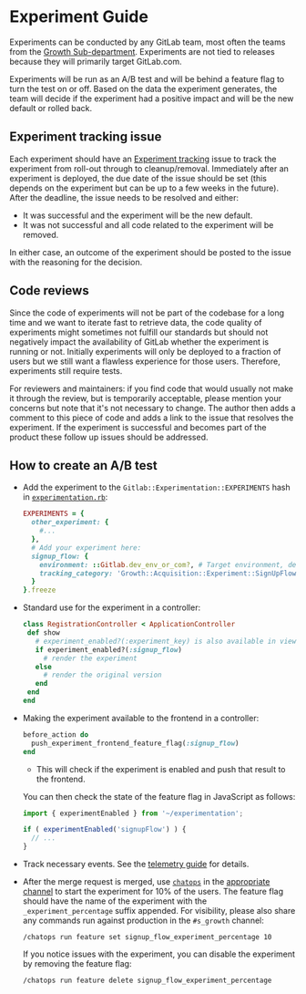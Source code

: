 # Experiment Guide

Experiments can be conducted by any GitLab team, most often the teams from the [Growth Sub-department](https://about.gitlab.com/handbook/engineering/development/growth/). Experiments are not tied to releases because they will primarily target GitLab.com.

Experiments will be run as an A/B test and will be behind a feature flag to turn the test on or off. Based on the data the experiment generates, the team will decide if the experiment had a positive impact and will be the new default or rolled back.

## Experiment tracking issue

Each experiment should have an [Experiment tracking](https://gitlab.com/groups/gitlab-org/-/issues?scope=all&utf8=%E2%9C%93&state=opened&label_name[]=growth%20experiment&search=%22Experiment+tracking%22) issue to track the experiment from roll-out through to cleanup/removal. Immediately after an experiment is deployed, the due date of the issue should be set (this depends on the experiment but can be up to a few weeks in the future).
After the deadline, the issue needs to be resolved and either:

- It was successful and the experiment will be the new default.
- It was not successful and all code related to the experiment will be removed.

In either case, an outcome of the experiment should be posted to the issue with the reasoning for the decision.

## Code reviews

Since the code of experiments will not be part of the codebase for a long time and we want to iterate fast to retrieve data, the code quality of experiments might sometimes not fulfill our standards but should not negatively impact the availability of GitLab whether the experiment is running or not.
Initially experiments will only be deployed to a fraction of users but we still want a flawless experience for those users. Therefore, experiments still require tests.

For reviewers and maintainers: if you find code that would usually not make it through the review, but is temporarily acceptable, please mention your concerns but note that it's not necessary to change.
The author then adds a comment to this piece of code and adds a link to the issue that resolves the experiment. If the experiment is successful and becomes part of the product these follow up issues should be addressed.

## How to create an A/B test

- Add the experiment to the `Gitlab::Experimentation::EXPERIMENTS` hash in [`experimentation.rb`](https://gitlab.com/gitlab-org/gitlab/blob/master/lib%2Fgitlab%2Fexperimentation.rb):

  ```ruby
  EXPERIMENTS = {
    other_experiment: {
      #...
    },
    # Add your experiment here:
    signup_flow: {
      environment: ::Gitlab.dev_env_or_com?, # Target environment, defaults to enabled for development and GitLab.com
      tracking_category: 'Growth::Acquisition::Experiment::SignUpFlow' # Used for providing the category when setting up tracking data
    }
  }.freeze
  ```

- Standard use for the experiment in a controller:

  ```ruby
  class RegistrationController < ApplicationController
   def show
     # experiment_enabled?(:experiment_key) is also available in views and helpers
     if experiment_enabled?(:signup_flow)
       # render the experiment
     else
       # render the original version
     end
   end
  end
  ```

- Making the experiment available to the frontend in a controller:

  ```ruby
  before_action do
    push_experiment_frontend_feature_flag(:signup_flow)
  end 
  ```
  
  - This will check if the experiment is enabled and push that result to the frontend.
  
  You can then check the state of the feature flag in JavaScript as follows:
  
  ```javascript
  import { experimentEnabled } from '~/experimentation';
  
  if ( experimentEnabled('signupFlow') ) {
    // ...
  }
  ```
  
- Track necessary events. See the [telemetry guide](../telemetry/index.md) for details.
- After the merge request is merged, use [`chatops`](../../ci/chatops/README.md) in the
[appropriate channel](../feature_flags/controls.md#communicate-the-change) to start the experiment for 10% of the users.
The feature flag should have the name of the experiment with the `_experiment_percentage` suffix appended.
For visibility, please also share any commands run against production in the `#s_growth` channel:

  ```shell
  /chatops run feature set signup_flow_experiment_percentage 10
  ```

  If you notice issues with the experiment, you can disable the experiment by removing the feature flag:

  ```shell
  /chatops run feature delete signup_flow_experiment_percentage
  ```
